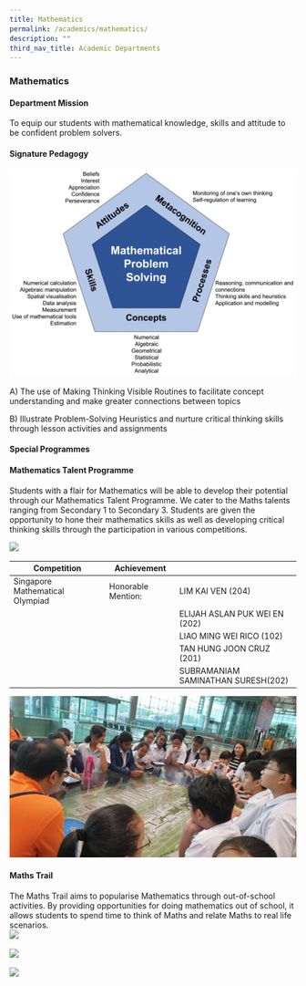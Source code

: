 ```yaml
---
title: Mathematics
permalink: /academics/mathematics/
description: ""
third_nav_title: Academic Departments
---
```

### Mathematics

#### Department Mission

To equip our students with mathematical knowledge, skills and attitude to be confident problem solvers.

#### Signature Pedagogy

<img src="/images/math1.png" style="100%"> 

A) The use of Making Thinking Visible Routines to facilitate concept understanding and make greater connections between topics  

B) Illustrate Problem-Solving Heuristics and nurture critical thinking skills through lesson activities and assignments

#### Special Programmes

#### Mathematics Talent Programme

Students with a flair for Mathematics will be able to develop their potential through our Mathematics Talent Programme. We cater to the Maths talents ranging from Secondary 1 to Secondary 3. Students are given the opportunity to hone their mathematics skills as well as developing critical thinking skills through the participation in various competitions.<br>

<img src="https://drive.google.com/uc?export=view&id=1lGyIdcFEyZ_KM3XPFE_kMLzjLgAbqciT">



| Competition | Achievement |  |
| -------- | -------- | -------- |
| Singapore Mathematical Olympiad  | Honorable Mention:     |LIM KAI VEN (204)|
|      |      | ELIJAH ASLAN PUK WEI EN (202) |
|     |      | LIAO MING WEI RICO (102) |
|     |      | TAN HUNG JOON CRUZ (201) |
|     |      | SUBRAMANIAM SAMINATHAN SURESH(202) |


 <img src="/images/math2.png" style="100%"> 

#### Maths Trail

The Maths Trail aims to popularise Mathematics through out-of-school activities. By providing opportunities for doing mathematics out of school, it allows students to spend time to think of Maths and relate Maths to real life scenarios.<br>
<img src="https://drive.google.com/uc?export=view&id=1jQYvPkRsMP7dsuLaJ2uzEzq2nItaCYOx"><br>

<img src="https://drive.google.com/uc?export=view&id=1U8c8wgTSRTlcp3T24cXvZ_MK1hWFfDJe"><br>

<img src="https://drive.google.com/uc?export=view&id=1mo61dXSEMSv0bkE9X2pXvahXYa7F42bY">
